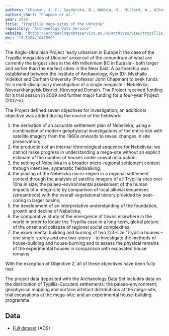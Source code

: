 ```yaml
---
authors: "Chapman, J. C., Gaydarska, B., Nebbia, M., Millard, A., Albert, B., Hale, D., Wollston-Houshold, M., Johnston, S., Caswell, E., Arroyo-Kalin, M., Kaikkonen, T., Roe, J., Boyce, A., Craig, O., Orton, David C., Hosking, K., Rainsford-Betts, G., Nottingham, J., Miller, D., Arbeiter, S., Shevchenko, N., Pashkevytch, G., Rud, V., Videiko, M., Burdo, N., Krementski, K., and GEOINFORM Ukrainii"
authors_short: "Chapman et al."
year: 2019
title: "Trypillia mega-sites of the Ukraine"
repository: "Archaeology Data Service"
website: "https://archaeologydataservice.ac.uk/archives/view/trypillia_ahrc_2018/"
doi: "10.5284/1047599"
---
```


The Anglo-Ukrainian Project 'early urbanism in Europe?: the case of the Trypillia megasites of Ukraine' arose out of the conundrum of what are currently the largest sites in the 4th millennium BC in Eurasia - both larger and earlier than the earliest cities in the Near East. A partnership was established between the Institute of Archaeology, Kyiv (Dr. Mykhailo Videiko) and Durham University (Professor John Chapman) to seek funds for a multi-disciplinary investigation of a single megasite - Nebelivka, Novoarkhangelsk District, Kirovograd Domain. The Project received funding for a trial season in 2009 and further major funding for a four-year Project (2012-5).

The Project defined seven objectives for investigation; an additional objective was added during the course of the fieldwork:

1. the derivation of an accurate settlement plan of Nebelivka, using a combination of modern geophysical investigations of the entire site with satellite imagery from the 1960s onwards to reveal changes in site preservation;
2. the production of an internal chronological sequence for Nebelivka: we cannot make progress in understanding a mega-site without an explicit estimate of the number of houses under coeval occupation;
3. the setting of Nebelivka in a broader micro-regional settlement context through intensive, systematic fieldwalking;
4. the placing of the Nebelivka micro-region in a regional settlement context through the analysis of satellite imagery of all Trypillia sites over 10ha in size;
the palaeo-environmental assessment of the human impacts of a mega-site by comparison of local alluvial sequences (streambeds) with the overall vegetational history provided by peat-coring in larger basins;
5. the development of an interpretative understanding of the foundation, growth and decline of Nebelivka;
6. the comparative study of the emergence of towns elsewhere in the world in order to locate the Trypillia case in a long-term, global picture of the onset and collapse of regional social complexities;
7. the experimental building and burning of two 2/3-size ‘Trypillia houses – one single-storey and one two-storey – to investigate the methods of house-building and house-burning and to assess the physical remains of the experimental houses in comparison with excavated house remains.

With the exception of Objective 2, all of these objectives have been fully met.

The project data deposited with the Archaeology Data Set includes data on the distribution of Typillia-Cucuteni settlements; the palaeo-environment; geophysical mapping and surface artefact distributions at the mega-site; trial excavations at the mega-site; and an experimental house-building programme.

## Data

* [Full dataset](https://archaeologydataservice.ac.uk/archives/view/trypillia_ahrc_2018/overview.cfm) (ADS)
